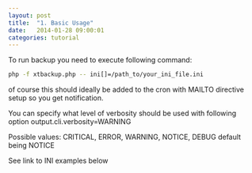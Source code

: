```yaml
---
layout: post
title:  "1. Basic Usage"
date:   2014-01-28 09:00:01
categories: tutorial
---
```


To run backup you need to execute following command:

``` bash
php -f xtbackup.php -- ini[]=/path_to/your_ini_file.ini
```
of course this should ideally be added to the cron with MAILTO directive setup so you get notification.

You can specify what level of verbosity should be used with following option
output.cli.verbosity=WARNING

Possible values: CRITICAL, ERROR, WARNING, NOTICE, DEBUG default being NOTICE

See link to INI examples below
